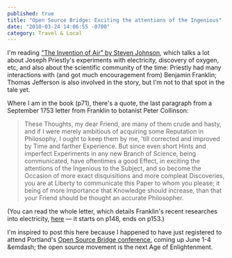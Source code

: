 ```yaml
---
published: true
title: "Open Source Bridge: Exciting the attentions of the Ingenious"
date: "2010-03-24 14:06:55 -0700"
category: Travel & Local
---
```


I'm reading <a href="http://www.amazon.com/gp/product/1594484015?ie=UTF8&tag=festivalfcom-20&linkCode=as2&camp=1789&creative=9325&creativeASIN=1594484015">"The
Invention of Air" by Steven Johnson</a>, which talks a lot about Joseph Priestly's
experiments with electricity, discovery of oxygen, etc, and also about the
scientific community of the time: Priestly had many interactions with (and got
much encouragement from) Benjamin Franklin; Thomas Jefferson is also involved
in the story, but I'm not to that spot in the tale yet.<!--more-->

Where I am in the book (p71), there's a quote, the last paragraph from a
September 1753 letter from Franklin to botanist Peter Collinson:

> These Thoughts, my dear Friend, are many of them crude and hasty, and if I
> were merely ambitious of acquiring some Reputation in Philosophy, I ought
> to keep them by me, 'till corrected and improved by Time and farther
> Experience. But since even short Hints and imperfect Experiments in any
> new Branch of Science, being communicated, have oftentimes a good Effect,
> in exciting the attentions of the Ingenious to the Subject, and so become
> the Occasion of more exact disquisitions and more compleat Discoveries, you
> are at Liberty to communicate this Paper to whom you please; it being of
> more Importance that Knowledge should increase, than that your Friend should
> be thought an accurate Philosopher.

(You can read the whole letter, which details Franklin's recent researches
into electricity, <a href="http://books.google.com/books?id=haAQAAAAYAAJ&lpg=PR8&ots=7KRsnEOo-9&dq=ben%20franklin%20peter%20collinson%201753&pg=PA148#v=onepage&q=&f=false">here</a>
&mdash; it starts on p148, ends on p153.)

I'm inspired to post this here because I happened to have just registered to
attend Portland's <a href="http://opensourcebridge.org/">Open Source Bridge conference</a>,
coming up June 1-4 &emdash; the open source movement is the next Age of Enlightenment.

